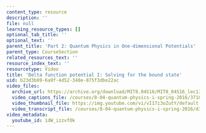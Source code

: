 ```yaml
---
content_type: resource
description: ''
file: null
learning_resource_types: []
optional_tab_title: ''
optional_text: ''
parent_title: 'Part 2: Quantum Physics in One-dimensional Potentials'
parent_type: CourseSection
related_resources_text: ''
resource_index_text: ''
resourcetype: Video
title: 'Delta function potential I: Solving for the bound state'
uid: b23d3b89-6a9f-4d52-348e-875f3dbe22ac
video_files:
  archive_url: https://archive.org/download/MIT8.04S16/MIT8_04S16_lec13_s2_300k.mp4
  video_captions_file: /courses/8-04-quantum-physics-i-spring-2016/37101390541f5965a1d2ceb5ff08a964_1dW_izzvfOk.vtt
  video_thumbnail_file: https://img.youtube.com/vi/vI17i3oZutY/default.jpg
  video_transcript_file: /courses/8-04-quantum-physics-i-spring-2016/d31eba51afde06c8fc29f7a8785e6fe5_1dW_izzvfOk.pdf
video_metadata:
  youtube_id: 1dW_izzvfOk
---
```

